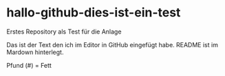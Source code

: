 # hallo-github-dies-ist-ein-test
Erstes Repository als Test für die Anlage

Das ist der Text den ich im Editor in GitHub eingefügt habe.
README ist im Mardown hinterlegt. 

Pfund (#) = Fett
